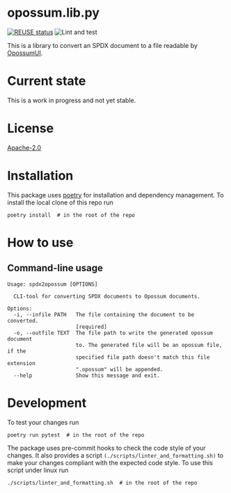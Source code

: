 <!--
SPDX-FileCopyrightText: 2023 TNG Technology Consulting GmbH <https://www.tngtech.com>

SPDX-License-Identifier: Apache-2.0
-->
# opossum.lib.py

[![REUSE status](https://api.reuse.software/badge/git.fsfe.org/reuse/api)](https://api.reuse.software/info/git.fsfe.org/reuse/api)
![Lint and test](https://github.com/opossum-tool/opossum.lib.py/actions/workflows/lint_and_run_tests.yml/badge.svg)

This is a library to convert an SPDX document to a file readable by [OpossumUI](https://github.com/opossum-tool/OpossumUI/).

# Current state

This is a work in progress and not yet stable.

# License

[Apache-2.0](LICENSE)

# Installation

This package uses [poetry](https://python-poetry.org/) for installation and dependency management. 
To install the local clone of this repo run
```
poetry install  # in the root of the repo
```

# How to use

## Command-line usage
```
Usage: spdx2opossum [OPTIONS]

  CLI-tool for converting SPDX documents to Opossum documents.

Options:
  -i, --infile PATH   The file containing the document to be converted.
                      [required]
  -o, --outfile TEXT  The file path to write the generated opossum document
                      to. The generated file will be an opossum file, if the
                      specified file path doesn't match this file extension
                      ".opossum" will be appended.
  --help              Show this message and exit.

```
# Development

To test your changes run 

```
poetry run pytest  # in the root of the repo
```

The package uses pre-commit hooks to check the code style of your changes. 
It also provides a script `(./scripts/linter_and_formatting.sh)` to make your changes compliant with the expected 
code style. To use this script under linux run
```
./scripts/linter_and_formatting.sh  # in the root of the repo
```